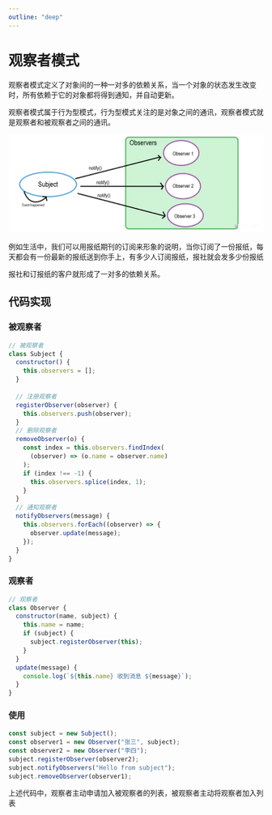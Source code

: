 ```yaml
---
outline: "deep"
---
```


# 观察者模式

观察者模式定义了对象间的一种一对多的依赖关系，当一个对象的状态发生改变时，所有依赖于它的对象都将得到通知，并自动更新。

观察者模式属于行为型模式，行为型模式关注的是对象之间的通讯，观察者模式就是观察者和被观察者之间的通讯。

![图片](/imgs/d3a80020-3f7c-11ec-a752-75723a64e8f5.png)

例如生活中，我们可以用报纸期刊的订阅来形象的说明，当你订阅了一份报纸，每天都会有一份最新的报纸送到你手上，有多少人订阅报纸，报社就会发多少份报纸

报社和订报纸的客户就形成了一对多的依赖关系。

## 代码实现

### 被观察者

```js
// 被观察者
class Subject {
  constructor() {
    this.observers = [];
  }

  // 注册观察者
  registerObserver(observer) {
    this.observers.push(observer);
  }
  // 删除观察者
  removeObserver(o) {
    const index = this.observers.findIndex(
      (observer) => (o.name = observer.name)
    );
    if (index !== -1) {
      this.observers.splice(index, 1);
    }
  }
  // 通知观察者
  notifyObservers(message) {
    this.observers.forEach((observer) => {
      observer.update(message);
    });
  }
}
```

### 观察者

```js
// 观察者
class Observer {
  constructor(name, subject) {
    this.name = name;
    if (subject) {
      subject.registerObserver(this);
    }
  }
  update(message) {
    console.log(`${this.name} 收到消息 ${message}`);
  }
}
```

### 使用

```js
const subject = new Subject();
const observer1 = new Observer("张三", subject);
const observer2 = new Observer("李四");
subject.registerObserver(observer2);
subject.notifyObservers("Hello from subject");
subject.removeObserver(observer1);
```

上述代码中，观察者主动申请加入被观察者的列表，被观察者主动将观察者加入列表

